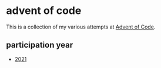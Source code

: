 # advent of code
This is a collection of my various attempts at [Advent of Code](https://adventofcode.com/).

## participation year
- [2021](https://github.com/kata-gatame/advent-of-code/2021)